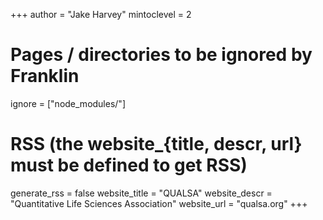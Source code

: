 +++
author = "Jake Harvey"
mintoclevel = 2

# Pages / directories to be ignored by Franklin
ignore = ["node_modules/"]

# RSS (the website_{title, descr, url} must be defined to get RSS)
generate_rss = false 
website_title = "QUALSA"
website_descr = "Quantitative Life Sciences Association"
website_url   = "qualsa.org"
+++
